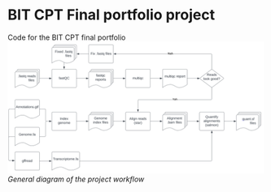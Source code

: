 # BIT CPT Final portfolio project
Code for the BIT CPT final portfolio
![workflow image](https://github.com/jhgille2/bit_cpt_2023/blob/main/quantification%20workflow.svg)
*General diagram of the project workflow*
